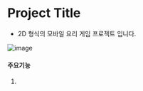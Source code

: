 # Project Title
- 2D 형식의 모바일 요리 게임 프로젝트 입니다.

![image](https://user-images.githubusercontent.com/59278116/93563033-16389500-f9c2-11ea-9bcf-24cae4161048.png)

#### 주요기능
1. 
